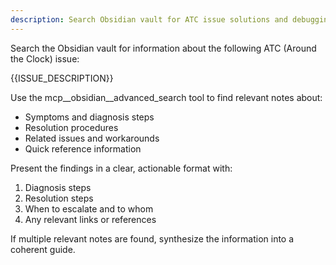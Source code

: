 ```yaml
---
description: Search Obsidian vault for ATC issue solutions and debugging steps
---
```


Search the Obsidian vault for information about the following ATC (Around the Clock) issue:

{{ISSUE_DESCRIPTION}}

Use the mcp__obsidian__advanced_search tool to find relevant notes about:
- Symptoms and diagnosis steps
- Resolution procedures
- Related issues and workarounds
- Quick reference information

Present the findings in a clear, actionable format with:
1. Diagnosis steps
2. Resolution steps
3. When to escalate and to whom
4. Any relevant links or references

If multiple relevant notes are found, synthesize the information into a coherent guide.
